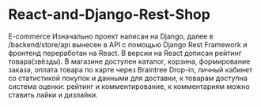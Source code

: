# React-and-Django-Rest-Shop
E-commerce
Изначально проект написан на Django, далее в /backend/store/api вынесен в API с помощью Django Rest Framework и фронтенд переработан на React.
В версии на React дописан рейтинг товара(звёзды).
В магазине доступен каталог, корзина, формирование заказа, оплата товара по карте через Braintree Drop-in, личный кабинет со статистикой покупок и данными для доставки,
к товарам доступна система оценки: рейтинг и комментирование, к комментариям можно ставить лайки и дизлайки.
